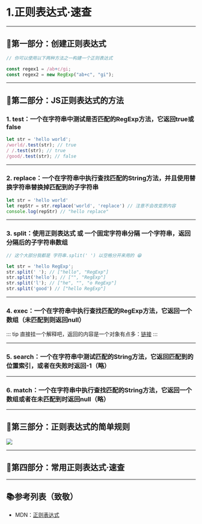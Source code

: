 # 1.正则表达式·速查

---

## 🛴第一部分：创建正则表达式

```javascript
// 你可以使用以下两种方法之一构建一个正则表达式

const regex1 = /ab+c/gi;
const regex2 = new RegExp("ab+c", "gi");

```

---

## 🛵第二部分：JS正则表达式的方法

### 1. test：一个在字符串中测试是否匹配的RegExp方法，它返回true或false

```javascript
let str = 'hello world';
/world/.test(str); // true
/ /.test(str); // true
/good/.test(str); // false
```

---


### 2. replace：一个在字符串中执行查找匹配的String方法，并且使用替换字符串替换掉匹配到的子字符串

```javascript
let str = 'hello world'
let repStr = str.replace('world', 'replace') // 注意不会改变原内容
console.log(repStr) // "hello replace"
```

---

### 3. split：使用正则表达式 或 一个固定字符串分隔 一个字符串，返回 分隔后的子字符串数组

```javascript
// 这个大部分我都是 字符串.split(' ') 以空格分开来用的 😁

let str = 'hello RegExp';
str.split(' '); // ["hello", "RegExp"]
str.split('hello'); // ["", "RegExp"]
str.split('l'); // ["he", "", "o RegExp"]
str.split('good') // ["hello RegExp"]
```

---

### 4. exec：一个在字符串中执行查找匹配的RegExp方法，它返回一个数组（未匹配到则返回null）

::: tip
直接挂一个解释吧，返回的内容是一个对象有点多：[链接](https://developer.mozilla.org/zh-CN/docs/Web/JavaScript/Reference/Global_Objects/RegExp/exec)
:::

---

### 5. search：一个在字符串中测试匹配的String方法，它返回匹配到的位置索引，或者在失败时返回-1（略）

---

### 6. match：一个在字符串中执行查找匹配的String方法，它返回一个数组或者在未匹配到时返回null（略）


---

## 🚃第三部分：正则表达式的简单规则

<img src="https://itzkp-1253302184.cos.ap-beijing.myqcloud.com/notes/1.quickcheck/4.%E5%85%B6%E4%BB%96/1.png" />

---

## 🚅第四部分：常用正则表达式·速查

---

## 📚参考列表（致敬）

- MDN：[正则表达式](https://developer.mozilla.org/zh-CN/docs/Web/JavaScript/Guide/Regular_Expressions)